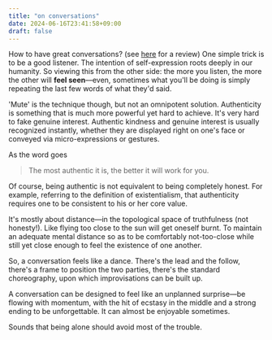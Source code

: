 ```yaml
---
title: "on conversations"
date: 2024-06-16T23:41:58+09:00
draft: false
---
```


How to have great conversations? (see [here](/posts/how_to_have_great_conversations/) for a review) One simple trick is to be a good listener. The intention of self-expression roots deeply in our humanity. So viewing this from the other side: the more you listen, the more the other will **feel seen**––even, sometimes what you'll be doing is simply repeating the last few words of what they'd said.

'Mute' is the technique though, but not an omnipotent solution. Authenticity is something that is much more powerful yet hard to achieve. It's very hard to fake genuine interest. Authentic kindness and genuine interest is usually recognized instantly, whether they are displayed right on one's face or conveyed via micro-expressions or gestures.

As the word goes

> The most authentic it is, the better it will work for you.

Of course, being authentic is not equivalent to being completely honest. For example, referring to the definition of existentialism, that authenticity requires one to be consistent to his or her core value. 

It's mostly about distance––in the topological space of truthfulness (not honesty!). Like flying too close to the sun will get oneself burnt. To maintain an adequate mental distance so as to be comfortably not-too-close while still yet close enough to feel the existence of one another.

So, a conversation feels like a dance. There's the lead and the follow, there's a frame to position the two parties, there's the standard choreography, upon which improvisations can be built up. 

A conversation can be designed to feel like an unplanned surprise––be flowing with momentum, with the hit of ecstasy in the middle and a strong ending to be unforgettable. It can almost be enjoyable sometimes.

Sounds that being alone should avoid most of the trouble.
